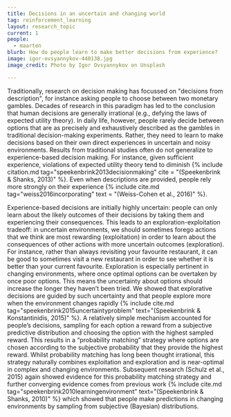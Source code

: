 ```yaml
---
title: Decisions in an uncertain and changing world
tag: reinforcement_learning
layout: research_topic
current: 1
people:
  - maarten
blurb: How do people learn to make better decisions from experience?
image: igor-ovsyannykov-440138.jpg
image_credit: Photo by Igor Ovsyannykov on Unsplash

---
```

Traditionally, research on decision making has focussed on
"decisions from description", for instance asking people to choose between
two monetary gambles. Decades of research in this paradigm has led to the
conclusion that human decisions are generally irrational (e.g., defying
the laws of expected utility theory). In daily life, however, people
rarely decide between options that are as precisely and exhaustively
described as the gambles in traditional decision-making experiments.
Rather, they need to learn to make decisions based on their own direct
experiences in uncertain and noisy environments. Results from traditional
studies often do not generalize to experience-based decision making. For
instance, given sufficient experience, violations of expected utility
theory tend to diminish {% include citation.md
tag="speekenbrink2013decisionmaking" cite = "(Speekenbrink & Shanks, 2013)" %}.
Even when descriptions are provided, people rely more strongly on their experience
{% include cite.md tag="weiss2016incorporating" text = "(Weiss-Cohen et al., 2016)" %}.

Experience-based decisions are initially highly uncertain: people can
only learn about the likely outcomes of their decisions by taking them
and experiencing their consequences. This leads to an
exploration-exploitation tradeoff: in uncertain environments, we should
sometimes forego actions that we think are most rewarding (exploitation)
in order to learn about the consequences of other actions with more
uncertain outcomes (exploration). For instance, rather than always
revisiting your favourite restaurant, it can be good to sometimes visit a
new restaurant in order to see whether it is better than your current
favourite. Exploration is especially pertinent in changing environments,
where once optimal options can be overtaken by once poor options. This
means the uncertainty about options should increase the longer they
haven’t been tried. We showed that explorative decisions are guided by
such uncertainty and that people explore more when the environment changes
rapidly {% include cite.md tag="speekenbrink2015uncertaintyproblem" text="(Speekenbrink & Konstantinidis, 2015)" %}. A relatively simple
mechanism accounted for people’s decisions, sampling for each option a
reward from a subjective predictive distribution and choosing the option
with the highest sampled reward. This results in a “probability matching”
strategy where options are chosen according to the subjective probability
that they provide the highest reward. Whilst probability matching has
long been thought irrational, this strategy naturally combines exploitation
and exploration and is near-optimal in complex and changing environments.
Subsequent research (Schulz et al., 2015) again showed evidence for this
probability matching strategy and further converging evidence comes from
previous work {% include cite.md tag="speekenbrink2010learningenvironment" text="(Speekenbrink & Shanks, 2010)" %} which showed that people make
predictions in changing environments by sampling from subjective
(Bayesian) distributions.
